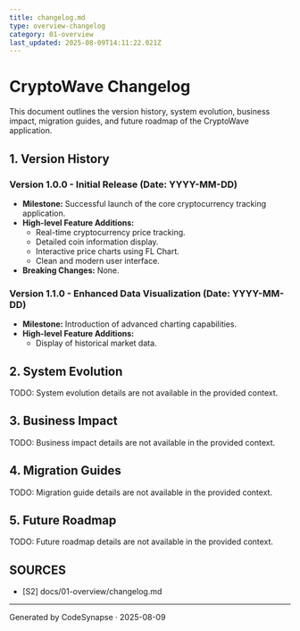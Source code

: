 ```yaml
---
title: changelog.md
type: overview-changelog
category: 01-overview
last_updated: 2025-08-09T14:11:22.021Z
---
```

# CryptoWave Changelog

This document outlines the version history, system evolution, business impact, migration guides, and future roadmap of the CryptoWave application.

## 1. Version History

### Version 1.0.0 - Initial Release (Date: YYYY-MM-DD)

*   **Milestone:** Successful launch of the core cryptocurrency tracking application.
*   **High-level Feature Additions:**
    *   Real-time cryptocurrency price tracking.
    *   Detailed coin information display.
    *   Interactive price charts using FL Chart.
    *   Clean and modern user interface.
*   **Breaking Changes:** None.

### Version 1.1.0 - Enhanced Data Visualization (Date: YYYY-MM-DD)

*   **Milestone:** Introduction of advanced charting capabilities.
*   **High-level Feature Additions:**
    *   Display of historical market data.

## 2. System Evolution

TODO: System evolution details are not available in the provided context.

## 3. Business Impact

TODO: Business impact details are not available in the provided context.

## 4. Migration Guides

TODO: Migration guide details are not available in the provided context.

## 5. Future Roadmap

TODO: Future roadmap details are not available in the provided context.

## SOURCES

- [S2] docs/01-overview/changelog.md

---
Generated by CodeSynapse · 2025-08-09